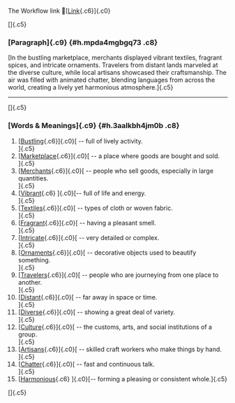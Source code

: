 The Workflow link
👏[[Link](https://www.google.com/url?q=http://www.google.com&sa=D&source=editors&ust=1760305260255116&usg=AOvVaw1JiaaRIBbF7_TgosMLKa9f){.c6}]{.c0}

[]{.c5}

### [Paragraph]{.c9} {#h.mpda4mgbgq73 .c8}

[In the bustling marketplace, merchants displayed vibrant textiles,
fragrant spices, and intricate ornaments. Travelers from distant lands
marveled at the diverse culture, while local artisans showcased their
craftsmanship. The air was filled with animated chatter, blending
languages from across the world, creating a lively yet harmonious
atmosphere.]{.c5}

------------------------------------------------------------------------

[]{.c5}

### [Words & Meanings]{.c9} {#h.3aalkbh4jm0b .c8}

1.  [[Bustling](https://www.google.com/url?q=http://www.google.com&sa=D&source=editors&ust=1760305260256691&usg=AOvVaw1M2m9viQ3pb1qlxYr5_jyK){.c6}]{.c0}[ --
    full of lively activity.\
    ]{.c5}
2.  [[Marketplace](https://www.google.com/url?q=http://www.google.com&sa=D&source=editors&ust=1760305260257006&usg=AOvVaw1Lscjlx7i5rkvkPojoMjQ-){.c6}]{.c0}[ --
    a place where goods are bought and sold.\
    ]{.c5}
3.  [[Merchants](https://www.google.com/url?q=http://www.google.com&sa=D&source=editors&ust=1760305260257271&usg=AOvVaw36-v_u8ZU-UYDDKvIg0Ucz){.c6}]{.c0}[ --
    people who sell goods, especially in large quantities.\
    ]{.c5}
4.  [[Vibrant](https://www.google.com/url?q=http://www.google.com&sa=D&source=editors&ust=1760305260257550&usg=AOvVaw1Ryr0giQn0fqWLWHe24seP){.c6}
    ]{.c0}[-- full of life and energy.\
    ]{.c5}
5.  [[Textiles](https://www.google.com/url?q=http://www.google.com&sa=D&source=editors&ust=1760305260257758&usg=AOvVaw3wgVzGp0gNpHO70JIs9sBG){.c6}]{.c0}[ --
    types of cloth or woven fabric.\
    ]{.c5}
6.  [[Fragrant](https://www.google.com/url?q=http://www.google.com&sa=D&source=editors&ust=1760305260258015&usg=AOvVaw1KIKV3Bmq5PQ2g-jfeLxZf){.c6}]{.c0}[ --
    having a pleasant smell.\
    ]{.c5}
7.  [[Intricate](https://www.google.com/url?q=http://www.google.com&sa=D&source=editors&ust=1760305260258226&usg=AOvVaw3Z--W7hbOK63gfBzegYfiX){.c6}]{.c0}[ --
    very detailed or complex.\
    ]{.c5}
8.  [[Ornaments](https://www.google.com/url?q=http://www.google.com&sa=D&source=editors&ust=1760305260258438&usg=AOvVaw3lzC5-Lc2IdZF8oDcTdE-q){.c6}]{.c0}[ --
    decorative objects used to beautify something.\
    ]{.c5}
9.  [[Travelers](https://www.google.com/url?q=http://www.google.com&sa=D&source=editors&ust=1760305260258685&usg=AOvVaw00IpREW_X9icvHX-_UhWUt){.c6}]{.c0}[ --
    people who are journeying from one place to another.\
    ]{.c5}
10. [[Distant](https://www.google.com/url?q=http://www.google.com&sa=D&source=editors&ust=1760305260258944&usg=AOvVaw1p8Z0uYom1QFuV8WE9u2ES){.c6}]{.c0}[ --
    far away in space or time.\
    ]{.c5}
11. [[Diverse](https://www.google.com/url?q=http://www.google.com&sa=D&source=editors&ust=1760305260259189&usg=AOvVaw3cthjsjFXjPcv3mVXwLXrA){.c6}]{.c0}[ --
    showing a great deal of variety.\
    ]{.c5}
12. [[Culture](https://www.google.com/url?q=http://www.google.com&sa=D&source=editors&ust=1760305260259461&usg=AOvVaw37ggG-WUxNiVqGM2uv0vC4){.c6}]{.c0}[ --
    the customs, arts, and social institutions of a group.\
    ]{.c5}
13. [[Artisans](https://www.google.com/url?q=http://www.google.com&sa=D&source=editors&ust=1760305260259698&usg=AOvVaw1QISgz-uVZlwH2G4OhDsky){.c6}]{.c0}[ --
    skilled craft workers who make things by hand.\
    ]{.c5}
14. [[Chatter](https://www.google.com/url?q=http://www.google.com&sa=D&source=editors&ust=1760305260259986&usg=AOvVaw3w8rC-7lRl_TaxIKTB7lV3){.c6}]{.c0}[ --
    fast and continuous talk.\
    ]{.c5}
15. [[Harmonious](https://www.google.com/url?q=http://www.google.com&sa=D&source=editors&ust=1760305260260237&usg=AOvVaw29DdVId734EKR-maKdAF9f){.c6}
    ]{.c0}[-- forming a pleasing or consistent whole.]{.c5}

[]{.c5}
